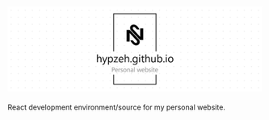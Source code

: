 ![hypzeh.github.io](./docs/assets/project-title.png)
---

React development environment/source for my personal website.
